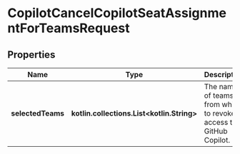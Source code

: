 
# CopilotCancelCopilotSeatAssignmentForTeamsRequest

## Properties
Name | Type | Description | Notes
------------ | ------------- | ------------- | -------------
**selectedTeams** | **kotlin.collections.List&lt;kotlin.String&gt;** | The names of teams from which to revoke access to GitHub Copilot. | 



